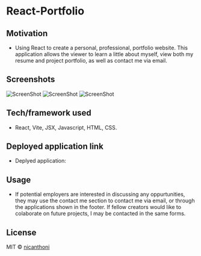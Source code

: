 # React-Portfolio

## Motivation
- Using React to create a personal, professional, portfolio website. This application allows the viewer to learn a little about myself, view both my resume and project portfolio, as well as contact me via email.  
## Screenshots

![ScreenShot]()
![ScreenShot]()
![ScreenShot]()

## Tech/framework used
- React, Vite, JSX, Javascript, HTML, CSS.

## Deployed application link
- Deplyed application: 

## Usage
- If potential employers are interested in discussing any oppurtunities, they may use the contact me section to contact me via email,  or through the applications shown in the footer. If fellow creators would like to colaborate on future projects, I may be contacted in the same forms.

## License
MIT © [nicanthoni]()